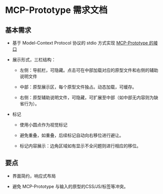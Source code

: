 # MCP-Prototype 需求文档

## 基本需求

- 基于 Model-Context Protocol 协议的 stdio 方式实现 [MCP-Prototype 的接口](../../interface.md)


- 展示形式，三栏结构：
  
  - 左侧：导航栏，可隐藏。点击可在中部加载对应的原型文件和右侧的辅助说明文件
  
  - 中部：原型展示区，每个原型文件独占。动态加载，可缓存。
  
  - 右侧：原型辅助说明文件，可隐藏，可扩展至中部（如中部无内容则为缺省行为）。

- 标记
  
  - 使用小圆点作为视觉标记
  
  - 避免重叠，如重叠，后续标记自动向右移位进行避让。
  
  - 标记内容展示：边角区域如有显示不全问题则进行相应的移位。

## 要点

- 界面简约，响应式布局

- 避免 MCP-Prototype 与输入的原型的CSS/JS/标签等冲突。


